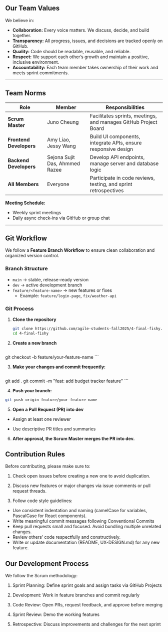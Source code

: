 
## Our Team Values

We believe in:
- **Collaboration:** Every voice matters. We discuss, decide, and build together.  
- **Transparency:** All progress, issues, and decisions are tracked openly on GitHub.  
- **Quality:** Code should be readable, reusable, and reliable.  
- **Respect:** We support each other’s growth and maintain a positive, inclusive environment.  
- **Accountability:** Each team member takes ownership of their work and meets sprint commitments.

---

## Team Norms

| Role | Member | Responsibilities |
|------|---------|------------------|
| **Scrum Master** | Juno Cheung | Facilitates sprints, meetings, and manages GitHub Project Board |
| **Frontend Developers** | Amy Liao, Jessy Wang | Build UI components, integrate APIs, ensure responsive design |
| **Backend Developers** | Sejona Sujit Das, Ahmmed Razee | Develop API endpoints, manage server and database logic |
| **All Members** | Everyone | Participate in code reviews, testing, and sprint retrospectives |

**Meeting Schedule:**  
- Weekly sprint meetings 
- Daily async check-ins via GitHub or group chat  

---

## Git Workflow

We follow a **Feature Branch Workflow** to ensure clean collaboration and organized version control.

### Branch Structure
- `main` → stable, release-ready version  
- `dev` → active development branch  
- `feature/<feature-name>` → new features or fixes  
  - Example: `feature/login-page`, `fix/weather-api`

### Git Process
1. **Clone the repository**
   ```bash
   git clone https://github.com/agile-students-fall2025/4-final-fishy.git
   cd 4-final-fishy
   ```
2. **Create a new branch**
   ```bash
git checkout -b feature/your-feature-name
    ```

3. **Make your changes and commit frequently:**
    ```bash
git add .
git commit -m "feat: add budget tracker feature"
    ```

4. **Push your branch:**
  ```bash
git push origin feature/your-feature-name
  ```

5. **Open a Pull Request (PR) into dev**

- Assign at least one reviewer

- Use descriptive PR titles and summaries

6. **After approval, the Scrum Master merges the PR into dev.**

## Contribution Rules

Before contributing, please make sure to:

1. Check open issues before creating a new one to avoid duplication.

2. Discuss new features or major changes via issue comments or pull request threads.

3. Follow code style guidelines:

  - Use consistent indentation and naming (camelCase for variables, PascalCase for React components).
  - Write meaningful commit messages following Conventional Commits
  - Keep pull requests small and focused. Avoid bundling multiple unrelated changes.
  - Review others’ code respectfully and constructively.
  - Write or update documentation (README, UX-DESIGN.md) for any new feature.

## Our Development Process

We follow the Scrum methodology:

1. Sprint Planning: Define sprint goals and assign tasks via GitHub Projects

2. Development: Work in feature branches and commit regularly

3. Code Review: Open PRs, request feedback, and approve before merging

4. Sprint Review: Demo the working features

5. Retrospective: Discuss improvements and challenges for the next sprint
